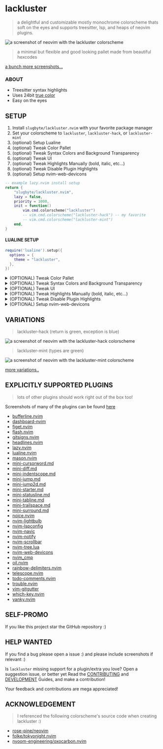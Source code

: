 # lackluster
> a delightful and customizable mostly monochrome colorscheme thats soft on the eyes and supports treesitter, lsp, and heaps of neovim plugins.

![a screenshot of neovim with the lackluster colorscheme](https://raw.githubusercontent.com/slugbyte/lackluster.nvim/main/asset/lackluster.png)

> a minimal but flexible and good looking pallet made from beautiful hexcodes

[a bunch more screenshots...](https://github.com/slugbyte/lackluster.nvim/blob/main/SCREENSHOT.md)

### ABOUT
* Treesitter syntax highlights
* Uses 24bit [true color](https://en.wikipedia.org/wiki/ANSI_escape_code#24-bit)
* Easy on the eyes

## SETUP
1. Install `slugbyte/lackluster.nvim` with your favorite package manager
2. Set your colorscheme to `lackluster`, `lackluster-hack`, or `lackluster-mint`
3. (optional) Setup Lualine
5. (optional) Tweak Color Pallet
6. (optional) Tweak Syntax Colors and Background Transparency
7. (optional) Tweak UI
8. (optional) Tweak Highlights Manually (bold, italic, etc...)
9. (optional) Tweak Disable Plugin Highlights
10. (optional) Setup nvim-web-devicons

```lua 
-- example lazy.nvim install setup
return {
    "slugbyte/lackluster.nvim",
    lazy = false,
    priority = 1000,
    init = function()
        vim.cmd.colorscheme("lackluster")
        -- vim.cmd.colorscheme("lackluster-hack") -- my favorite
        -- vim.cmd.colorscheme("lackluster-mint")
    end,
}
```

#### LUALINE SETUP
```lua
require('lualine').setup({
  options = {
    theme = "lackluster",
  },
})
```

<details>
  <summary>(OPTIONAL) Tweak Color Pallet</summary>

> !! `setup()` **MUST** be called before setting your colorscheme !!

```lua 
local lackluster = require("lackluster")

-- !must called setup() before setting the colorscheme!
lackluster.setup({
    -- tweak_color allows you to overwrite the default colors in the lackluster theme
    tweak_color = {
        -- you can set a value to a custom hexcode like' #aaaa77' (hashtag required)
        -- or if the value is 'default' or nil it will use lackluster's default color
        -- lack = "#aaaa77",
        lack = "default", 
        luster = "default",
        orange = "default",
        yellow = "default",
        green = "default",
        blue = "default",
        red = "default",
        -- WARN: Watchout! messing with grays is probs a bad idea, its very easy to shoot yourself in the foot!
        -- black = "default",
        -- gray1 = "default",
        -- gray2 = "default",
        -- gray3 = "default",
        -- gray4 = "default",
        -- gray5 = "default",
        -- gray6 = "default",
        -- gray7 = "default",
        -- gray8 = "default",
        -- gray9 = "default",

    },
})

-- !must set colorscheme after calling setup()!
vim.cmd.colorscheme("lackluster")
```

</details>

<details>
  <summary>(OPTIONAL) Tweak Syntax Colors and Background Transparency</summary>

> !! `setup()` **MUST** be called before setting your colorscheme !!

```lua 
local lackluster = require("lackluster")

local color = lackluster.color -- blue, green, red, orange, black, lack, luster, gray1-9

-- !must called setup() before setting the colorscheme!
lackluster.setup({
    -- You can overwrite the following syntax colors by setting them to one of...
    --   1) a hexcode like "#a1b2c3" for a custom color.
    --   2) "default" or nil will just use whatever lackluster's default is.
    tweak_syntax = {
        string = "default",
        -- string = "#a1b2c3", -- custom hexcode
        -- string = color.green, -- lackluster color
        string_escape = "default",
        comment = "default",
        builtin = "default", -- builtin modules and functions
        type = "default",
        keyword = "default",
        keyword_return = "default",
        keyword_exception = "default",
    },
    -- You can overwrite the following background colors by setting them to one of...
    --   1) a hexcode like "#a1b2c3" for a custom color
    --   2) "none" for transparency
    --   3) "default" or nil will just use whatever lackluster's default is.
    tweak_background = {
        normal = 'default',    -- main background
        -- normal = 'none',    -- transparent
        -- normal = '#a1b2c3',    -- hexcode 
        -- normal = color.green,    -- lackluster color
        telescope = 'default', -- telescope
        menu = 'default',      -- nvim_cmp, wildmenu ... (bad idea to transparent)
        popup = 'default',     -- lazy, mason, whichkey ... (bad idea to transparent)
    },
})

-- !must set colorscheme after calling setup()!
vim.cmd.colorscheme("lackluster")
```

> Example transparent background `setup()`
```lua 
--  When testing transparent backgrounds I found that comments where often hard to read, 
--  and menus didn't look good but using setup() tweaks you can easily address that!
local lackluster = require("lackluster")

-- !must called setup() before setting the colorscheme!
lackluster.setup({
    tweak_syntax = {
        comment = lackluster.color.gray4, -- or gray5
    },
    tweak_background = {
        normal = 'none',
        telescope = 'none',
        menu = lackluster.color.gray3,
        popup = 'default',
    },
})

-- !must set colorscheme after calling setup()!
vim.cmd.colorscheme("lackluster")
```
</details>

<details>
  <summary>(OPTIONAL) Tweak UI</summary>

> !! `setup()` **MUST** be called before setting your colorscheme !!

```lua 
local lackluster = require("lackluster")

-- !must called setup() before setting the colorscheme!
lackluster.setup({
    tweak_ui = {
        disable_undercurl = false, -- set to true if you want underline instead of undercurl
        enable_end_of_buffer = false, -- set to true to show the end_of_buffer ~ symbols in the gutter
    },
})

-- !must set colorscheme after calling setup()!
vim.cmd.colorscheme("lackluster")
```

</details>

<details>
  <summary>(OPTIONAL) Tweak Highlights Manually (bold, italic, etc...)</summary>

```lua
local lackluster = require("lackluster")

-- !must called setup() before setting the colorscheme!
lackluster.setup({
    -- tweak_highlight allows you to update or overwrite the value passed into
    -- vim.api.nvim_set_hl which allows you to have complete control over modifying all
    -- highlights on a granular level.
    tweak_highlight = {
      -- modify @keyword's highlights to be bold and italic
      ["@keyword"] = {
        overwrite = false, -- overwrite falsey will extend/update lackluster's defaults (nil also does this)
        bold = true,
        italic = true,
        -- see `:help nvim_set_hl` for all possible keys
      },
      -- overwrite @function to link to @keyword
      ["@function"] = {
        overwrite = true, -- overwrite == true will force overwrite lackluster's default highlights
        link = "@keyword",
      },
    },
})

-- !must set colorscheme after calling setup()!
vim.cmd.colorscheme("lackluster")
```
</details>

<details>
  <summary>(OPTIONAL) Tweak Disable Plugin Highlights</summary>

> !! `setup()` **MUST** be called before setting your colorscheme !!

```lua
local lackluster = require("lackluster")

-- if for some reason you want to disable the highlights related to a specific plugin you 
-- can set any of these to true and the highlights will not be set

-- !must called setup() before setting the colorscheme!
lackluster.setup({
    disable_plugin = {
        bufferline = false,
        cmp = false,
        dashboard = false,
        flash = false,
        git_gutter = false,
        git_signs = false,
        headline = false,
        lazy = false,
        lightbulb = false,
        lsp_config = false,
        mason = false,
        mini_diff = false,
        navic = false,
        noice = false,
        notify = false,
        oil = false,
        rainbow_delimiter = false, -- if you want color-rainbows you should disable this
        scollbar = false,
        telescope = false,
        todo_comments = false,
        tree = false,
        trouble = false,
        which_key = false,
        yanky = false,
    },
})

-- !must set colorscheme after calling setup()!
vim.cmd.colorscheme("lackluster")
```
  </details>

<details>
  <summary>(OPTIONAL) Setup nvim-web-devicons</summary>

```lua 

-- nvim-web-devicons does not play well with colorschemes so if lackluster style icons
-- run the following setup before you load lackluster.
local lackluster = require("lackluster")
-- !must called setup() before setting the colorscheme!
require('nvim-web-devicons').setup({
    color_icons = false,
    override = {
        ["default_icon"] = {
            color = lackluster.color.gray4,
            name = "Default",
        }
    }
})
vim.cmd.colorscheme("lackluster")
```

</details>

## VARIATIONS
> lackluster-hack (return is green, exception is blue)

![a screenshot of neovim with the lackluster-hack colorscheme](https://raw.githubusercontent.com/slugbyte/lackluster.nvim/main/asset/img/theme/lackluster-hack.png)

> lackluster-mint (types are green)

![a screenshot of neovim with the lackluster-mint colorscheme](https://raw.githubusercontent.com/slugbyte/lackluster.nvim/main/asset/img/theme/lackluster-mint.png)

[more variations..](https://github.com/slugbyte/lackluster.nvim/blob/main/SCREENSHOT.md#experimental-variations)

## EXPLICITLY SUPPORTED PLUGINS
> lots of other plugins should work right out of the box too!

Screenshots of many of the plugins can be found [here](https://github.com/slugbyte/lackluster.nvim/blob/main/SCREENSHOT.md)

* [bufferline.nvim](https://github.com/akinsho/bufferline.nvim)
* [dashboard-nvim](https://github.com/nvimdev/dashboard-nvim)
* [figet.nvim](https://github.com/j-hui/fidget.nvim)
* [flash.nvim](https://github.com/folke/flash.nvim)
* [gitsigns.nvim](https://github.com/lewis6991/gitsigns.nvim)
* [headlines.nvim](https://github.com/lukas-reineke/headlines.nvim)
* [lazy.nvim](https://github.com/folke/lazy.nvim)
* [lualine.nvim](https://github.com/nvim-lualine/lualine.nvim)
* [mason.nvim](https://github.com/williamboman/mason.nvim)
* [mini-cursorword.md](https://github.com/echasnovski/mini.nvim/blob/main/readmes/mini-cursorword.md)
* [mini-diff.md](https://github.com/echasnovski/mini.nvim/blob/main/readmes/mini-diff.md)
* [mini-indentscope.md](https://github.com/echasnovski/mini.nvim/blob/main/readmes/mini-indentscope.md)
* [mini-jump.md](https://github.com/echasnovski/mini.nvim/blob/main/readmes/mini-jump.md)
* [mini-jump2d.md](https://github.com/echasnovski/mini.nvim/blob/main/readmes/mini-jump2d.md)
* [mini-starter.md](https://github.com/echasnovski/mini.nvim/blob/main/readmes/mini-starter.md)
* [mini-statusline.md](https://github.com/echasnovski/mini.nvim/blob/main/readmes/mini-statusline.md)
* [mini-tabline.md](https://github.com/echasnovski/mini.nvim/blob/main/readmes/mini-tabline.md)
* [mini-trailspace.md](https://github.com/echasnovski/mini.nvim/blob/main/readmes/mini-trailspace.md)
* [mini-surround.md](https://github.com/echasnovski/mini.nvim/blob/main/readmes/mini-surround.md)
* [noice.nvim](https://github.com/folke/noice.nvim)
* [nvim-lightbulb](https://github.com/kosayoda/nvim-lightbulb)
* [nvim-lspconfig](https://github.com/neovim/nvim-lspconfig)
* [nvim-navic](https://github.com/SmiteshP/nvim-navic)
* [nvim-notify](https://github.com/rcarriga/nvim-notify)
* [nvim-scrollbar](https://github.com/petertriho/nvim-scrollbar)
* [nvim-tree.lua](https://github.com/nvim-tree/nvim-tree.lua/tree/master?tab=readme-ov-file)
* [nvim-web-devicons](https://github.com/nvim-tree/nvim-web-devicons)
* [nvim\_cmp](https://github.com/hrsh7th/nvim-cmp)
* [oil.nvim](https://github.com/stevearc/oil.nvim)
* [rainbow-delimiters.nvim](https://github.com/HiPhish/rainbow-delimiters.nvim)
* [telescope.nvim](https://github.com/nvim-telescope/telescope.nvim)
* [todo-comments.nvim](https://github.com/folke/todo-comments.nvim)
* [trouble.nvim](https://github.com/folke/trouble.nvim)
* [vim-gitgutter](https://github.com/airblade/vim-gitgutter)
* [which-key.nvim](https://github.com/folke/which-key.nvim)
* [yanky.nvim](https://github.com/gbprod/yanky.nvim)

## SELF-PROMO
If you like this project star the GitHub repository :)

## HELP WANTED
If you find a bug please open a issue :) and please include screenshots if relevant :)

Is `lackluster` missing support for a plugin/extra you love? Open a suggestion issue, or
better yet Read the [CONTRIBUTING](https://github.com/slugbyte/lackluster.nvim/blob/main/CONTRIBUTING.md) 
and [DEVELOPMENT](https://github.com/slugbyte/lackluster.nvim/blob/main/DEVELOPMENT.md) Guides,
and make a contribution!

Your feedback and contributions are mega appreciated!

## ACKNOWLEDGEMENT
> I referenced the following colorscheme's source code when creating lackluster :)
* [rose-pine/neovim](https://github.com/rose-pine/neovim)
* [folke/tokyonight.nvim](https://github.com/folke/tokyonight.nvim/tree/main)
* [nyoom-engineering/oxocarbon.nvim](https://github.com/nyoom-engineering/oxocarbon.nvim)
